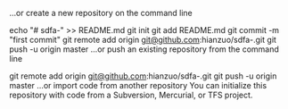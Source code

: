 …or create a new repository on the command line

echo "# sdfa-" >> README.md
git init
git add README.md
git commit -m "first commit"
git remote add origin git@github.com:hianzuo/sdfa-.git
git push -u origin master
…or push an existing repository from the command line

git remote add origin git@github.com:hianzuo/sdfa-.git
git push -u origin master
…or import code from another repository
You can initialize this repository with code from a Subversion, Mercurial, or TFS project.
